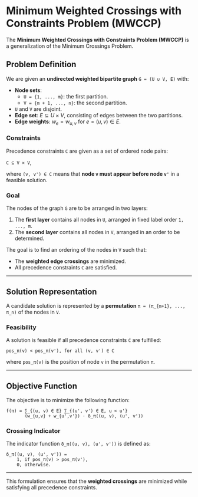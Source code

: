 # Minimum Weighted Crossings with Constraints Problem (MWCCP)

The **Minimum Weighted Crossings with Constraints Problem (MWCCP)** is a generalization of the Minimum Crossings Problem.

## Problem Definition

We are given an **undirected weighted bipartite graph** `G = (U ∪ V, E)` with:

- **Node sets**:
  - `U = {1, ..., m}`: the first partition.
  - `V = {m + 1, ..., n}`: the second partition.
- `U` and `V` are disjoint.
- **Edge set**: $E ⊆ U × V$, consisting of edges between the two partitions.
- **Edge weights**: $w_e = w_{u,v}$ for $e = (u, v) ∈ E$.

### Constraints

Precedence constraints `C` are given as a set of ordered node pairs:

`C ⊆ V × V`,

where `(v, v') ∈ C` means that **node `v` must appear before node `v'`** in a feasible solution.

### Goal

The nodes of the graph `G` are to be arranged in two layers:

1. The **first layer** contains all nodes in `U`, arranged in fixed label order `1, ..., m`.
2. The **second layer** contains all nodes in `V`, arranged in an order to be determined.

The goal is to find an ordering of the nodes in `V` such that:

- The **weighted edge crossings** are minimized.
- All precedence constraints `C` are satisfied.

---

## Solution Representation

A candidate solution is represented by a **permutation** `π = (π_{m+1}, ..., π_n)` of the nodes in `V`.

### Feasibility

A solution is feasible if all precedence constraints `C` are fulfilled:

```
pos_π(v) < pos_π(v'), for all (v, v') ∈ C
```

where `pos_π(v)` is the position of node `v` in the permutation `π`.

---

## Objective Function

The objective is to minimize the following function:

```
f(π) = ∑_{(u, v) ∈ E} ∑_{(u', v') ∈ E, u < u'} 
       (w_{u,v} + w_{u',v'}) · δ_π((u, v), (u', v'))
```

### Crossing Indicator

The indicator function `δ_π((u, v), (u', v'))` is defined as:

```
δ_π((u, v), (u', v')) = 
    1, if pos_π(v) > pos_π(v'),
    0, otherwise.
```

---

This formulation ensures that the **weighted crossings** are minimized while satisfying all precedence constraints.

